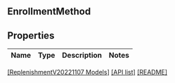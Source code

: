 ## EnrollmentMethod

## Properties

Name | Type | Description | Notes
------------ | ------------- | ------------- | -------------

[[ReplenishmentV20221107 Models]](../) [[API list]](../../Api) [[README]](../../../README.md)

